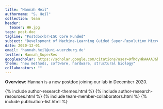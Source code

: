 ```yaml
---
title: "Hannah Heil"
authorname: "S. Heil"
collection: team
header:
  teaser: HH.jpg
tags: post-doc
tagline: "Postdoc<br>IGC Core Funded"
subject: "Development of Machine-Learning Guided Super-Resolution Microscopy"
date: 2020-12-01
email: 'hannah.heil@uni-wuerzburg.de'
twitter: Hannah_SuperRes
googlescholar: https://scholar.google.com/citations?user=9fhdyHkAAAAJ&hl=en
theme: "new methods, software, hardware, structural biology"
collaborators: ""
---
```

<p align= "justify">
<p> <b>Overview:</b>
Hannah is a new postdoc joining our lab in December 2020.

{% include author-research-themes.html %}
{% include author-research-resources.html %}
{% include team-member-collaborators.html %}
{% include publication-list.html %}
